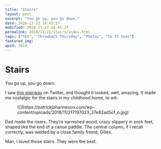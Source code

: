 ```yaml
---
title: "Stairs"
layout: post
excerpt: "You go up, you go down."
date: 2018-11-22 18:45:27
modified: 2018-11-22 18:45:27
permalink: 2018/11/22/stairs/index.html
tags: ["Tbt", "Throwback Thursday", "Photos", "So It Goes"]
featured_img: 
wpid: 3019
---
```


# Stairs

You go up, you go down.

I saw [this stairway](https://twitter.com/wtfbuildings/status/1060708557560184832) on Twitter, and thought it looked, well, amazing. It made me nostalgic for the stairs in my childhood home, to wit:

<figure class="wp-block-image">![](https://patrickjohanneson.com/wp-content/uploads/2018/11/217197023_37e82ad5cf_o.jpg)</figure>Dad made the risers. They’re varnished wood, crazy slippery in sock feet, shaped like the end of a canoe paddle. The central column, if I recall correctly, was welded by a close family friend, Gilles.

Man, I loved those stairs. They were the best.